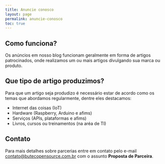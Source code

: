 ```yaml
---
title: Anuncie conosco
layout: page
permalink: anuncie-conosco
toc: true
---
```


## Como funciona?

Os anúncios em nosso blog funcionam geralmente em forma de artigos patrocinados, onde realizamos um ou mais artigos divulgando sua marca ou produto.

## Que tipo de artigo produzimos?

Para que um artigo seja produdizo é necessário estar de acordo como os temas que abordamos regularmente, dentre eles destacamos:

- Internet das coisas (IoT)
- Hardware (Raspberry, Arduino e afims)
- Serviços (APIs, plataformas e afims)
- Livros, cursos ou treinamentos (na aréa de TI)

## Contato

Para mais detalhes sobre parcerias entre em contato pelo e-mail [contato@butecopensource.com.br](mailto:contato@butecopensource.com.br) com o assunto **Proposta de Parceira**.
